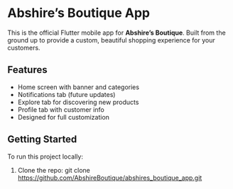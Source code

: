 # Abshire’s Boutique App

This is the official Flutter mobile app for **Abshire’s Boutique**. Built from the ground up to provide a custom, beautiful shopping experience for your customers.

## Features

- Home screen with banner and categories
- Notifications tab (future updates)
- Explore tab for discovering new products
- Profile tab with customer info
- Designed for full customization

## Getting Started

To run this project locally:

1. Clone the repo: git clone https://github.com/AbshireBoutique/abshires_boutique_app.git
